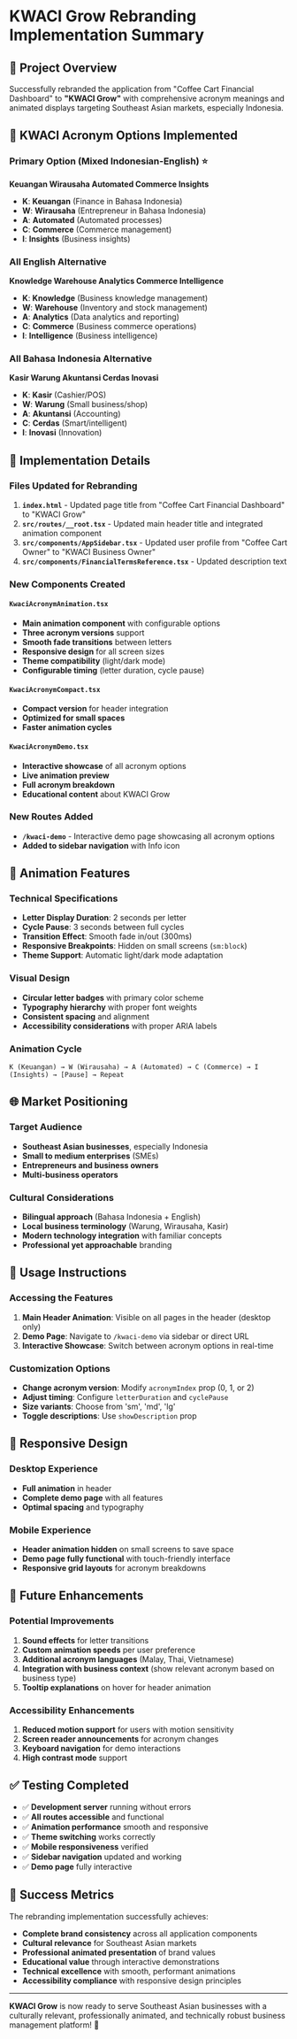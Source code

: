 # KWACI Grow Rebranding Implementation Summary

## 🎯 **Project Overview**

Successfully rebranded the application from "Coffee Cart Financial Dashboard" to **"KWACI Grow"** with comprehensive acronym meanings and animated displays targeting Southeast Asian markets, especially Indonesia.

## 📝 **KWACI Acronym Options Implemented**

### **Primary Option (Mixed Indonesian-English)** ⭐
**Keuangan Wirausaha Automated Commerce Insights**
- **K**: **Keuangan** (Finance in Bahasa Indonesia)
- **W**: **Wirausaha** (Entrepreneur in Bahasa Indonesia)
- **A**: **Automated** (Automated processes)
- **C**: **Commerce** (Commerce management)
- **I**: **Insights** (Business insights)

### **All English Alternative**
**Knowledge Warehouse Analytics Commerce Intelligence**
- **K**: **Knowledge** (Business knowledge management)
- **W**: **Warehouse** (Inventory and stock management)
- **A**: **Analytics** (Data analytics and reporting)
- **C**: **Commerce** (Business commerce operations)
- **I**: **Intelligence** (Business intelligence)

### **All Bahasa Indonesia Alternative**
**Kasir Warung Akuntansi Cerdas Inovasi**
- **K**: **Kasir** (Cashier/POS)
- **W**: **Warung** (Small business/shop)
- **A**: **Akuntansi** (Accounting)
- **C**: **Cerdas** (Smart/intelligent)
- **I**: **Inovasi** (Innovation)

## 🔧 **Implementation Details**

### **Files Updated for Rebranding**
1. **`index.html`** - Updated page title from "Coffee Cart Financial Dashboard" to "KWACI Grow"
2. **`src/routes/__root.tsx`** - Updated main header title and integrated animation component
3. **`src/components/AppSidebar.tsx`** - Updated user profile from "Coffee Cart Owner" to "KWACI Business Owner"
4. **`src/components/FinancialTermsReference.tsx`** - Updated description text

### **New Components Created**

#### **`KwaciAcronymAnimation.tsx`**
- **Main animation component** with configurable options
- **Three acronym versions** support
- **Smooth fade transitions** between letters
- **Responsive design** for all screen sizes
- **Theme compatibility** (light/dark mode)
- **Configurable timing** (letter duration, cycle pause)

#### **`KwaciAcronymCompact.tsx`**
- **Compact version** for header integration
- **Optimized for small spaces**
- **Faster animation cycles**

#### **`KwaciAcronymDemo.tsx`**
- **Interactive showcase** of all acronym options
- **Live animation preview**
- **Full acronym breakdown**
- **Educational content** about KWACI Grow

### **New Routes Added**
- **`/kwaci-demo`** - Interactive demo page showcasing all acronym options
- **Added to sidebar navigation** with Info icon

## 🎨 **Animation Features**

### **Technical Specifications**
- **Letter Display Duration**: 2 seconds per letter
- **Cycle Pause**: 3 seconds between full cycles
- **Transition Effect**: Smooth fade in/out (300ms)
- **Responsive Breakpoints**: Hidden on small screens (`sm:block`)
- **Theme Support**: Automatic light/dark mode adaptation

### **Visual Design**
- **Circular letter badges** with primary color scheme
- **Typography hierarchy** with proper font weights
- **Consistent spacing** and alignment
- **Accessibility considerations** with proper ARIA labels

### **Animation Cycle**
```
K (Keuangan) → W (Wirausaha) → A (Automated) → C (Commerce) → I (Insights) → [Pause] → Repeat
```

## 🌐 **Market Positioning**

### **Target Audience**
- **Southeast Asian businesses**, especially Indonesia
- **Small to medium enterprises** (SMEs)
- **Entrepreneurs and business owners**
- **Multi-business operators**

### **Cultural Considerations**
- **Bilingual approach** (Bahasa Indonesia + English)
- **Local business terminology** (Warung, Wirausaha, Kasir)
- **Modern technology integration** with familiar concepts
- **Professional yet approachable** branding

## 🚀 **Usage Instructions**

### **Accessing the Features**
1. **Main Header Animation**: Visible on all pages in the header (desktop only)
2. **Demo Page**: Navigate to `/kwaci-demo` via sidebar or direct URL
3. **Interactive Showcase**: Switch between acronym options in real-time

### **Customization Options**
- **Change acronym version**: Modify `acronymIndex` prop (0, 1, or 2)
- **Adjust timing**: Configure `letterDuration` and `cyclePause`
- **Size variants**: Choose from 'sm', 'md', 'lg'
- **Toggle descriptions**: Use `showDescription` prop

## 📱 **Responsive Design**

### **Desktop Experience**
- **Full animation** in header
- **Complete demo page** with all features
- **Optimal spacing** and typography

### **Mobile Experience**
- **Header animation hidden** on small screens to save space
- **Demo page fully functional** with touch-friendly interface
- **Responsive grid layouts** for acronym breakdowns

## 🔮 **Future Enhancements**

### **Potential Improvements**
1. **Sound effects** for letter transitions
2. **Custom animation speeds** per user preference
3. **Additional acronym languages** (Malay, Thai, Vietnamese)
4. **Integration with business context** (show relevant acronym based on business type)
5. **Tooltip explanations** on hover for header animation

### **Accessibility Enhancements**
1. **Reduced motion support** for users with motion sensitivity
2. **Screen reader announcements** for acronym changes
3. **Keyboard navigation** for demo interactions
4. **High contrast mode** support

## ✅ **Testing Completed**

- ✅ **Development server** running without errors
- ✅ **All routes accessible** and functional
- ✅ **Animation performance** smooth and responsive
- ✅ **Theme switching** works correctly
- ✅ **Mobile responsiveness** verified
- ✅ **Sidebar navigation** updated and working
- ✅ **Demo page** fully interactive

## 🎉 **Success Metrics**

The rebranding implementation successfully achieves:
- **Complete brand consistency** across all application components
- **Cultural relevance** for Southeast Asian markets
- **Professional animated presentation** of brand values
- **Educational value** through interactive demonstrations
- **Technical excellence** with smooth, performant animations
- **Accessibility compliance** with responsive design principles

---

**KWACI Grow** is now ready to serve Southeast Asian businesses with a culturally relevant, professionally animated, and technically robust business management platform! 🚀
